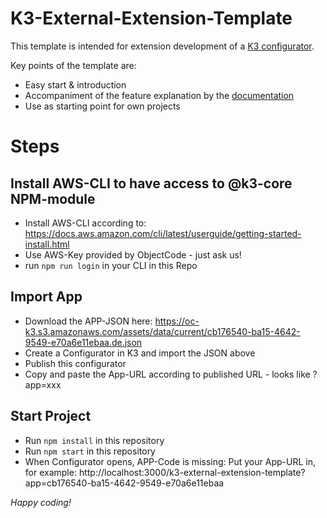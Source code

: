 # K3-External-Extension-Template

This template is intended for extension development of a [K3 configurator](https://www.k3-konfigurator.de/).

Key points of the template are:

* Easy start & introduction
* Accompaniment of the feature explanation by the [documentation](https://k3.objectcode.de/docs/)
* Use as starting point for own projects

# Steps

## Install AWS-CLI to have access to @k3-core NPM-module
* Install AWS-CLI according to: https://docs.aws.amazon.com/cli/latest/userguide/getting-started-install.html
* Use AWS-Key provided by ObjectCode - just ask us!
* run `npm run login` in your CLI in this Repo

## Import App
* Download the APP-JSON here: https://oc-k3.s3.amazonaws.com/assets/data/current/cb176540-ba15-4642-9549-e70a6e11ebaa.de.json
* Create a Configurator in K3 and import the JSON above
* Publish this configurator
* Copy and paste the App-URL according to published URL - looks like ?app=xxx

## Start Project
* Run `npm install` in this repository
* Run `npm start` in this repository
* When Configurator opens, APP-Code is missing: Put your App-URL in, for example: 
http://localhost:3000/k3-external-extension-template?app=cb176540-ba15-4642-9549-e70a6e11ebaa

*Happy coding!*
